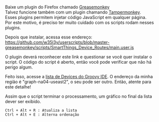 Baixe um plugin do Firefox chamado [Greasemonkey](https://addons.mozilla.org/pt-BR/firefox/addon/greasemonkey/)<br />
Talvez funcione também com um plugin chamando [Tampermonkey](https://addons.mozilla.org/pt-BR/firefox/addon/tampermonkey/).<br />
Esses plugins permitem injetar código JavaScript em qualquer página.<br />
Por este motivo, é preciso ter muito cuidado com os scripts rodam nesses plugins.<br />

Depois que instalar, acessa esse endereço:
https://github.com/w35l3y/userscripts/blob/master-greasemonkey/scripts/SmartThings_Device_Routes/main.user.js

O plugin deverá reconhecer este link e questionar se você quer instalar o script.
O código do script é aberto, então você pode verificar que não há perigo algum.

Feito isso, acesse a [lista de Devices do Groovy IDE](https://graph-na04-useast2.api.smartthings.com/device/list).
O endereço da minha região é "graph-na04-useast2", o seu pode ser outro. Então, atente para este detalhe!

Assim que o script terminar o processamento, um gráfico no final da lista dever ser exibido.


```
Ctrl + Alt + R : Atualiza a lista
Ctrl + Alt + E : Alterna ordenação
```
